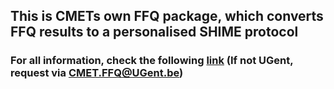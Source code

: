 ## This is CMETs own FFQ package, which converts FFQ results to a personalised SHIME protocol

### For all information, check the following [link](github.ugent.be/yminnebo/CMET_FFQ) (If not UGent, request via CMET.FFQ@UGent.be)
